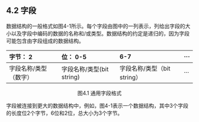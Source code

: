 ## 4.2 字段

数据结构的一般格式如图4-1所示。每个字段由图中的一列表示，列给出字段的大小以及字段中编码的数据的名称和/或类型。数据结构的约定是递归的，因为字段可能包含由字段组成的数据结构。

| 字节： 2 | 位： 0-5 | 6-7 | ··· |
| :--- | :--- | :--- | :--- |
| 字段名称/类型（数字） | 字段名称/类型\(bit string\) | 字段名称/类型（bit string） | ··· |

<center>图4.1 通用字段格式</center>

字段被连接到更大的数据结构中，例如，图4-1表示一个数据结构，其中3个字段的长度位2个字节，6位和2位，总大小为3个字节。






